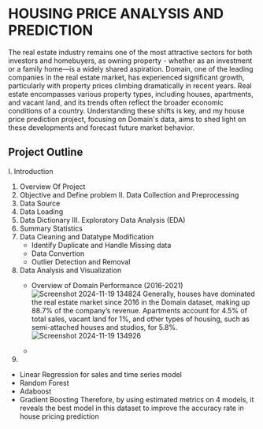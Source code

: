 # HOUSING PRICE ANALYSIS AND PREDICTION
The real estate industry remains one of the most attractive sectors for both investors and homebuyers, as owning property - whether as an investment or a family home—is a widely shared aspiration. Domain, one of the leading companies in the real estate market, has experienced significant growth, particularly with property prices climbing dramatically in recent years. Real estate encompasses various property types, including houses, apartments, and vacant land, and its trends often reflect the broader economic conditions of a country. Understanding these shifts is key, and my house price prediction project, focusing on Domain's data, aims to shed light on these developments and forecast future market behavior.

## Project Outline
I. Introduction
  1. Overview Of Project
  2. Objective and Define problem
II. Data Collection and Preprocessing
  1. Data Source
  2. Data Loading
  3. Data Dictionary
III. Exploratory Data Analysis (EDA)
  1. Summary Statistics
  2. Data Cleaning and Datatype Modification
     * Identify Duplicate and Handle Missing data
     * Data Convertion
     * Outlier Detection and Removal
  3. Data Analysis and Visualization
     * Overview of Domain Performance (2016-2021)
      ![Screenshot 2024-11-19 134824](https://github.com/user-attachments/assets/72911f0a-7efc-4feb-973d-9544651a4108)
      Generally, houses have dominated the real estate market since 2016 in the Domain     dataset, making up 88.7% of the company’s revenue. Apartments account for 4.5% of total sales, vacant land for 1%, and other types of housing, such as semi-attached houses and studios, for 5.8%.
      ![Screenshot 2024-11-19 134926](https://github.com/user-attachments/assets/47f8ce8a-c553-4b0a-86ee-8d030a800f15)

     * 
  4. 
* Linear Regression for sales and time series model
* Random Forest
* Adaboost
* Gradient Boosting
Therefore, by using estimated metrics on 4 models, it reveals the best model in this dataset to improve the accuracy rate in house pricing prediction
